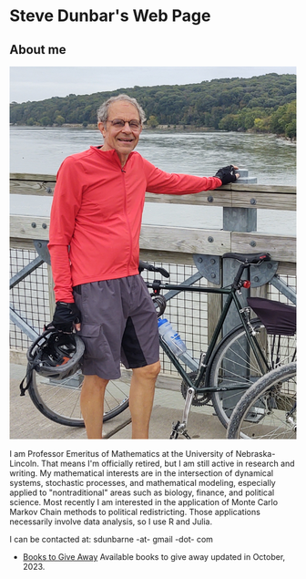 # Steve Dunbar's Web Page
## About me

![Steve Dunbar](/assets/IMG_20211006_110534319_HDR_cropped.jpg)

I am Professor Emeritus of Mathematics at the University of
Nebraska-Lincoln. That means I'm officially retired, but I am still
active in research and writing. My mathematical interests are in the
intersection of dynamical systems, stochastic processes, and
mathematical modeling, especially applied to "nontraditional" areas
such as biology, finance, and political science. Most recently I am
interested in the application of Monte Carlo Markov Chain methods to
political redistricting. Those applications necessarily involve data
analysis, so I use R and Julia.

I can be contacted at: sdunbarne -at- gmail -dot- com

* [Books to Give Away](/DonatedBooks/donatedbooks/)
Available books to give away updated in October, 2023.